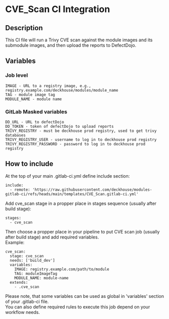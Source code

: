 # CVE_Scan CI Integration

## Description
This CI file will run a Trivy CVE scan against the module images and its submodule images, and then upload the reports to DefectDojo.

## Variables

### Job level
```
IMAGE - URL to a registry image, e.g., registry.example.com/deckhouse/modules/module_name
TAG - module image tag
MODULE_NAME - module name
```

### GitLab Masked variables
```
DD_URL - URL to defectDojo
DD_TOKEN - token of defectDojo to upload reports
TRIVY_REGISTRY - must be deckhouse prod registry, used to get trivy databases
TRIVY_REGISTRY_USER - username to log in to deckhouse prod registry
TRIVY_REGISTRY_PASSWORD - password to log in to deckhouse prod registry
```

## How to include

At the top of your main .gitlab-ci.yml define include section:  
```
include:
  - remote: 'https://raw.githubusercontent.com/deckhouse/modules-gitlab-ci/refs/heads/main/templates/CVE_Scan.gitlab-ci.yml'
```

Add cve_scan stage in a propper place in stages sequence (usually after build stage):  
```
stages:
  - cve_scan
```

Then choose a propper place in your pipeline to put CVE scan job (usually after build stage) and add required variables.  
Example:  
```
cve_scan:
  stage: cve_scan
  needs: ['build_dev']
  variables:
    IMAGE: registry.example.com/path/to/module
    TAG: moduleImageTag
    MODULE_NAME: module-name
  extends:
    - .cve_scan
```
Please note, that some variables can be used as global in 'variables' section of your .gitlab-ci file.  
You can also define required rules to execute this job depend on your workflow needs.